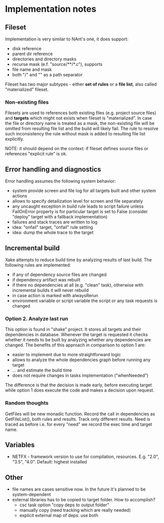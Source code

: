 ﻿# Implementation notes
## Fileset
Implementation is very similar to NAnt's one, it does support:

  * disk reference
  * parent dir reference
  * directories and directory masks
  * recurse mask (e.f. "source/**/*.c"), supports
  * file name and mask
  * both "/" and "\" as a path separator

Fileset has two major subtypes - either **set of rules** or a **file list**, also called "materialized" fileset.

### Non-existing files
Filesets are used to references both existing files (e.g. project source files) and **targets** which might not exists when fileset is "materialized". In case the file or directory name is treated as a mask, the non-existing file will be omitted from resulting file list and the build will likely fail.
The rule to resolve such inconsistency the rule without mask is added to resulting file list explicitly.

NOTE: it should depend on the context: if fileset defines source files or references "explicit rule" is ok.

## Error handling and diagnostics
Error handling assumes the following system behavior:

  * system provide screen and file log for all targets built and other system actions
  * allows to specify detailization level for screen and file separately
  * any uncaught exception in build rule leads to script failure unless FailOnError property is for particular target is set to False
(consider "deploy" target with a fallback implementation)
  * failures and stack traces are written to log
  * idea: "onfail" target, "onfail" rule setting
  * idea: dump the whole trace to the target

## Incremental build
Xake attempts to reduce build time by analyzing results of last build. The following rules are implemented:

 * if any of dependency source files are changed
 * if dependency artifact was rebuilt
 * if there no dependencies at all (e.g. "clean" task), otherwise with incremental builds it will never rebuild
 * in case action is marked with alwaysRerun
 * environment variable or script variable the script or any task requests is changed

### Option 2. Analyze last run
This option is found in "shake" project. It stores all targets and their dependencies in database. Whenever the target is requested it checks
whether it needs to be built by analyzing whether any dependencies are changed.
The benefits of this approach in comparison to option 1 are:

 * easier to implement due to more straightforward logic
 * allows to analyze the whole dependencies graph before running any target
 * ... and estimate the build time
 * does not require changes in tasks implementation ("whenNeeded")

The difference is that the decision is made early, before executing target while option 1 does execute the code and makes a decision upon request.

### Random thoughts

GetFiles will be new monadic function. Record the call in dependencies as GetFileList(), both rules and results. Track only different results.
Need is traced as before i.e. for every "need" we record the exec time and target name.

## Variables

 * NETFX - framework version to use for compilation, resources. E.g. "2.0", "3.5", "4.0". Default: highest installed


## Other

  * file names are cases sensitive now. In the future it's planned to be system-dependent
  * external libraries has to be copied to target folder. How to accomplish?
    * csc task option "copy deps to output folder"
    * manually copy (need tracking which are really needed)
    * explicit external map of deps: use both

